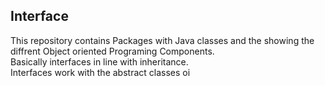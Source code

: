 ## Interface
This repository contains
Packages with Java classes and the showing the diffrent Object oriented Programing Components.<br />
Basically interfaces in line with inheritance. <br />
Interfaces work with the abstract classes
oi
